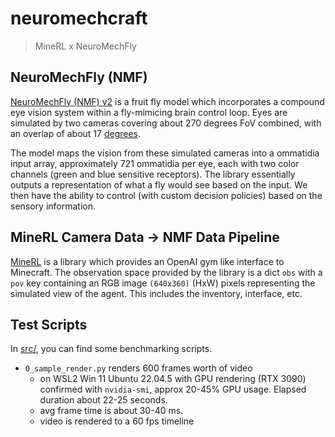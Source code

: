 # neuromechcraft

> MineRL x NeuroMechFly

## NeuroMechFly (NMF)

[NeuroMechFly (NMF) v2](https://neuromechfly.org/) is a fruit fly model which incorporates a compound eye vision system within a fly-mimicing brain control loop. Eyes are simulated by two cameras covering about 270 degrees FoV combined, with an overlap of about 17 [degrees](https://neuromechfly.org/tutorials/vision_basics.html#retina-simulation).

The model maps the vision from these simulated cameras into a ommatidia input array, approximately 721 ommatidia per eye, each with two color channels (green and blue sensitive receptors). The library essentially outputs a representation of what a fly would see based on the input. We then have the ability to control (with custom decision policies) based on the sensory information.

## MineRL Camera Data -> NMF Data Pipeline

[MineRL](https://github.com/minerllabs/minerl) is a library which provides an OpenAI gym like interface to Minecraft. The observation space provided by the library is a dict `obs` with a `pov` key containing an RGB image `(640x360)` (HxW) pixels representing the simulated view of the agent. This includes the inventory, interface, etc.

## Test Scripts

In [src/](src/), you can find some benchmarking scripts.

- `0_sample_render.py` renders 600 frames worth of video
  - on WSL2 Win 11 Ubuntu 22.04.5 with GPU rendering (RTX 3090) confirmed with `nvidia-smi`, approx 20-45% GPU usage. Elapsed duration about 22-25 seconds.
  - avg frame time is about 30-40 ms.
  - video is rendered to a 60 fps timeline
